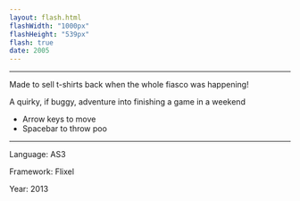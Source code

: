 ```yaml
---
layout: flash.html
flashWidth: "1000px"
flashHeight: "539px"
flash: true
date: 2005
---
```


---

Made to sell t-shirts back when the whole fiasco was happening!

A quirky, if buggy, adventure into finishing a game in a weekend

* Arrow keys to move
* Spacebar to throw poo

---

Language: AS3

Framework: Flixel

Year: 2013
